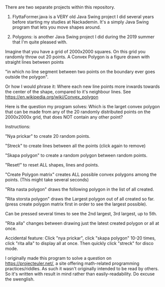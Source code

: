 There are two separate projects within this repository.
1. FlyttaFormer.java is a VERY old Java Swing project I did several years before starting my studies at Nackademin.
It's a simply Java Swing program that lets you move shapes around.

2. Polygons: is another Java Swing project I did during the 2019 summer that I'm quite pleased with.

Imagine that you have a grid of 2000x2000 squares. On this grid you randomly throw out 20 points.
A Convex Polygon is a figure drawn with straight lines between points 

"in which no line segment between two points on the boundary ever goes outside the polygon". 

Or how I would phrase it: Where each new line points more inwards towards the center of the shape, compared to it's neighbour lines.
See https://en.wikipedia.org/wiki/Convex_polygon

Here is the question my program solves:
Which is the larget convex polygon that can be made from any of the 20 randomly distributed points on the 2000x2000x grid, that does NOT contain any other point?

Instructions:

"Nya prickar" to create 20 random points.

"Streck" to create lines between all the points (click again to remove)

"Skapa polygon" to create a random polygon between random points.

"Reset!" to reset ALL shapes, lines and points.

"Create Polygon matrix" creates ALL possible convex polygons among the points. (This might take several seconds)

"Rita nasta polygon" draws the following polygon in the list of all created.

"Rita storsta polygon" draws the Largest polygon out of all created so far. (press create polygon matrix first in order to see the largest possible).

Can be pressed several times to see the 2nd largest, 3rd largest, up to 5th.

"Rita alla" changes between drawing just the latest created polygon or all at once. 


Accidental feature:
Click "nya prickar", click "skapa polygon" 10-20 times, click "rita alla" to display all at once. Then quickly click "streck" for disco mode.

I originally made this program to solve a question on https://projecteuler.net/, a site offering math-related programming practices/riddles.
As such it wasn't originally intended to be read by others. So it's written with result in mind rather than easily-readability. 
Do excuse the swenglish.

